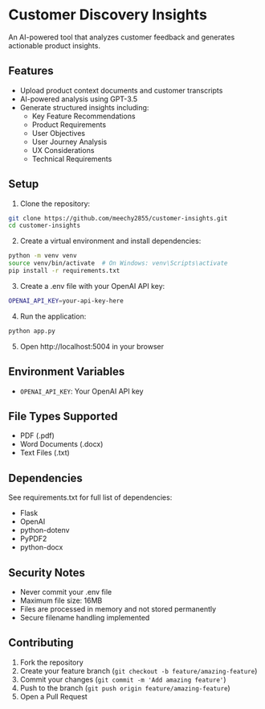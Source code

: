 # Customer Discovery Insights

An AI-powered tool that analyzes customer feedback and generates actionable product insights.

## Features

- Upload product context documents and customer transcripts
- AI-powered analysis using GPT-3.5
- Generate structured insights including:
  - Key Feature Recommendations
  - Product Requirements
  - User Objectives
  - User Journey Analysis
  - UX Considerations
  - Technical Requirements

## Setup

1. Clone the repository:
```bash
git clone https://github.com/meechy2855/customer-insights.git
cd customer-insights
```

2. Create a virtual environment and install dependencies:
```bash
python -m venv venv
source venv/bin/activate  # On Windows: venv\Scripts\activate
pip install -r requirements.txt
```

3. Create a .env file with your OpenAI API key:
```bash
OPENAI_API_KEY=your-api-key-here
```

4. Run the application:
```bash
python app.py
```

5. Open http://localhost:5004 in your browser

## Environment Variables

- `OPENAI_API_KEY`: Your OpenAI API key

## File Types Supported

- PDF (.pdf)
- Word Documents (.docx)
- Text Files (.txt)

## Dependencies

See requirements.txt for full list of dependencies:
- Flask
- OpenAI
- python-dotenv
- PyPDF2
- python-docx

## Security Notes

- Never commit your .env file
- Maximum file size: 16MB
- Files are processed in memory and not stored permanently
- Secure filename handling implemented

## Contributing

1. Fork the repository
2. Create your feature branch (`git checkout -b feature/amazing-feature`)
3. Commit your changes (`git commit -m 'Add amazing feature'`)
4. Push to the branch (`git push origin feature/amazing-feature`)
5. Open a Pull Request
